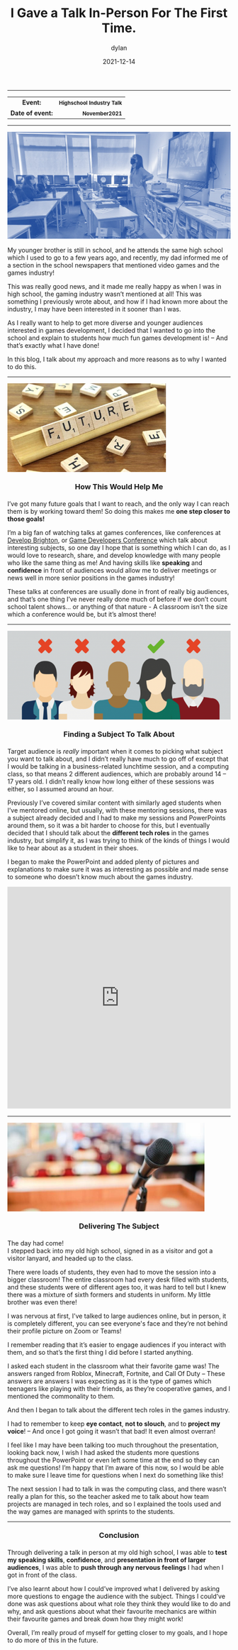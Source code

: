 ﻿---
layout: post
title:  "I Gave a Talk In-Person For The First Time."
type: "Personal Blog"
color: "background-color: firebrick"
summary: "I delivered a talk to students in my old high school, this was my first time talking in front of a large audience in person, as up to this point, a lot of the stuff I had done was online due to covid!"
author: dylan
date: '2021-12-14'
category: ['personal', 'education', 'teaching', 'reflection', 'development', 'improvement']
thumbnail: /assets/img/posts/SchoolTalk/cover.png
keywords: personal, education, teaching, reflection, development, improvement
permalink: /blog/i-gave-a-talk-in-person-for-the-first-time/
usemathjax: true
---
<hr>
<div class="table-mobile">
    <table>
            <tr>
            <th style="border: 0px !important">Event:</th>
            <th style="text-align:right; border: 0px !important"><small class="btn btn-col status-button">Highschool Industry Talk</small></th>
        </tr>
        <tr>
            <th style="border: 0px !important">Date of event:</th>
            <th style="text-align:right; border: 0px !important"><small class="btn btn-col status-button">November</small><small class="btn btn-col status-button">2021</small></th>
        </tr>
    </table>
</div>

<hr>
<img class="image-heading" src="/assets/img/posts/SchoolTalk/1.jpg">
<p>My younger brother is still in school, and he attends the same high school which I used to go to a few years ago, and recently, my dad informed me of a section in the school newspapers that mentioned video games and the games industry!</p>
<p>This was really good news, and it made me really happy as when I was in high school, the gaming industry wasn’t mentioned at all! This was something I previously wrote about, and how if I had known more about the industry, I may have been interested in it sooner than I was.</p>
<p>As I really want to help to get more diverse and younger audiences interested in games development, I decided that I wanted to go into the school and explain to students how much fun games development is! – And that’s exactly what I have done!</p>
<p>In this blog, I talk about my approach and more reasons as to why I wanted to do this.</p>

<hr>
<img class="image-heading" src="/assets/img/posts/SchoolTalk/2.jpg" style="height: 200px !important; object-position: 50% 40% !important;">
<h3 style="text-align:center; margin-top: 20px; margin-bottom: 20px">How This Would Help Me</h3>
<p>I’ve got many future goals that I want to reach, and the only way I can reach them is by working toward them! So doing this makes me <strong>one step closer to those goals!</strong></p>
<p>I’m a big fan of watching talks at games conferences, like conferences at <a href="https://www.developconference.com/" style="padding: 0px" target="_blank">Develop Brighton</a>, or <a href="https://gdconf.com/" style="padding: 0px" target="_blank">Game Developers Conference</a> which talk about interesting subjects, so one day I hope that is something which I can do, as I would love to research, share, and develop knowledge with many people who like the same thing as me! And having skills like <strong>speaking</strong> and <strong>confidence</strong> in front of audiences would allow me to deliver meetings or news well in more senior positions in the games industry!</p>
<p>These talks at conferences are usually done in front of really big audiences, and that’s one thing I’ve never really done much of before if we don’t count school talent shows… or anything of that nature - A classroom isn’t the size which a conference would be, but it’s almost there!</p>

<hr>
<img class="image-heading" src="/assets/img/posts/SchoolTalk/1.png" style="height: 200px !important; object-position: 50% 40% !important;">
<h3 style="text-align:center; margin-top: 20px; margin-bottom: 20px">Finding a Subject To Talk About</h3>
<p>Target audience is <em>really</em> important when it comes to picking what subject you want to talk about, and I didn’t really have much to go off of except that I would be talking in a business-related lunchtime session, and a computing class, so that means 2 different audiences, which are probably around 14 – 17 years old. I didn’t really know how long either of these sessions was either, so I assumed around an hour.</p>
<p>Previously I’ve covered similar content with similarly aged students when I’ve mentored online, but usually, with these mentoring sessions, there was a subject already decided and I had to make my sessions and PowerPoints around them, so it was a bit harder to choose for this, but I eventually decided that I should talk about the <strong>different tech roles</strong> in the games industry, but simplify it, as I was trying to think of the kinds of things I would like to hear about as a student in their shoes.</p>
<p>I began to make the PowerPoint and added plenty of pictures and explanations to make sure it was as interesting as possible and made sense to someone who doesn’t know much about the games industry.</p>
<iframe src="https://onedrive.live.com/embed?cid=9594E849DC7FC39E&amp;resid=9594E849DC7FC39E%2156794&amp;authkey=AJv09X9s28c8CPU&amp;em=2&amp;wdAr=1.7777777777777777" width="100%" height="500px" frameborder="0">This is an embedded <a target="_blank" href="https://office.com">Microsoft Office</a> presentation, powered by <a target="_blank" href="https://office.com/webapps">Office</a>.</iframe>

<hr>
<img class="image-heading" src="/assets/img/posts/SchoolTalk/3.jpg" style="height: 200px !important; object-position: 50% 40% !important;">
<h3 style="text-align:center; margin-top: 20px; margin-bottom: 20px">Delivering The Subject</h3>
<p>The day had come! <br />I stepped back into my old high school, signed in as a visitor and got a visitor lanyard, and headed up to the class.</p>
<p>There were loads of students, they even had to move the session into a bigger classroom! The entire classroom had every desk filled with students, and these students were of different ages too, it was hard to tell but I knew there was a mixture of sixth formers and students in uniform. My little brother was even there!</p>
<p>I was nervous at first, I’ve talked to large audiences online, but in person, it is completely different, you can see everyone's face and they’re not behind their profile picture on Zoom or Teams!</p>
<p>I remember reading that it’s easier to engage audiences if you interact with them, and so that’s the first thing I did before I started anything.</p>
<p>I asked each student in the classroom what their favorite game was! The answers ranged from Roblox, Minecraft, Fortnite, and Call Of Duty – These answers are answers I was expecting as it is the type of games which teenagers like playing with their friends, as they’re cooperative games, and I mentioned the commonality to them.</p>
<p>And then I began to talk about the different tech roles in the games industry.</p>
<p>I had to remember to keep <strong>eye contact</strong>, <strong>not to slouch</strong>, and to <strong>project my voice</strong>! – And once I got going it wasn’t that bad! It even almost overran!</p>
<p>I feel like I may have been talking too much throughout the presentation, looking back now, I wish I had asked the students more questions throughout the PowerPoint or even left some time at the end so they can ask me questions! I’m happy that I’m aware of this now, so I would be able to make sure I leave time for questions when I next do something like this!</p>
<p>The next session I had to talk in was the computing class, and there wasn’t really a plan for this, so the teacher asked me to talk about how team projects are managed in tech roles, and so I explained the tools used and the way games are managed with sprints to the students.</p>

<hr>
<h3 style="text-align:center; margin-top: 20px; margin-bottom: 20px">Conclusion</h3>
<p>Through delivering a talk in person at my old high school, I was able to <strong>test my speaking skills</strong>, <strong>confidence</strong>, and <strong>presentation in front of larger audiences</strong>, I was able to <strong>push through any nervous feelings</strong> I had when I got in front of the class.</p>
<p>I’ve also learnt about how I could’ve improved what I delivered by asking more questions to engage the audience with the subject. Things I could’ve done was ask questions about what role they think they would like to do and why, and ask questions about what their favourite mechanics are within their favourite games and break down how they might work!</p>
<p>Overall, I’m really proud of myself for getting closer to my goals, and I hope to do more of this in the future.</p>
